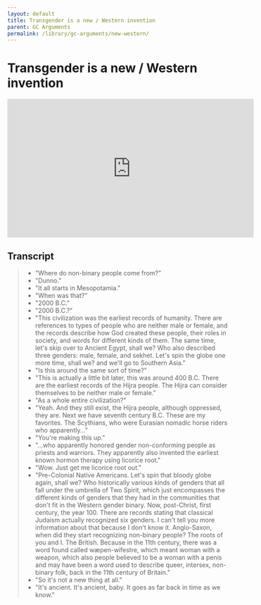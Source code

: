 ```yaml
---
layout: default
title: Transgender is a new / Western invention
parent: GC Arguments
permalink: /library/gc-arguments/new-western/
---
```


# Transgender is a new / Western invention

<iframe width="560" height="315" src="https://www.youtube.com/embed/RYMdGM6Tz9g" title="YouTube video player" frameborder="0" allow="accelerometer; autoplay; clipboard-write; encrypted-media; gyroscope; picture-in-picture; web-share" allowfullscreen></iframe>

## Transcript

> - "Where do non-binary people come from?"
> - "Dunno."
> - "It all starts in Mesopotamia."
> - "When was that?"
> - "2000 B.C."
> - "2000 B.C.?"
> - "This civilization was the earliest records of humanity. There are references to types of people
     who are neither male or female, and the records describe how God created these people, their
     roles in society, and words for different kinds of them. The same time, let's skip over to
     Ancient Egypt, shall we? Who also described three genders: male, female, and sekhet. Let's spin
     the globe one more time, shall we? and we'll go to Southern Asia."
> - "Is this around the same sort of time?"
> - "This is actually a little bit later, this was around 400 B.C. There are the earliest records of
     the Hijra people. The Hijra can consider themselves to be neither male or female."
> - "As a whole entire civilization?"
> - "Yeah. And they still exist, the Hijra people, although oppressed, they are. Next we have seventh
     century B.C. These are my favorites. The Scythians, who were Eurasian nomadic horse riders who
     apparently..."
> - "You're making this up."
> - "...who apparently honored gender non-conforming people as priests and warriors. They apparently
     also invented the earliest known hormon therapy using licorice root."
> - "Wow. Just get me licorice root out."
> - "Pre-Colonial Native Americans. Let's spin that bloody globe again, shall we? Who historically
     various kinds of genders that all fall under the umbrella of Two Spirit, which just encompasses
     the different kinds of genders that they had in the communities that don't fit in the Western
     gender binary. Now, post-Christ, first century, the year 100. There are records stating that
     classical Judaism actually recognized six genders. I can't tell you more information about that
     because I don't know it. Anglo-Saxon, when did they start recognizing non-binary people? The
     roots of you and I. The British. Because in the 11th century, there was a word found called 
     wæpen-wifestre, which meant woman with a weapon, which also people believed to be a woman with
     a penis and may have been a word used to describe queer, intersex, non-binary folk, back in
     the 11th century of Britain."
 > - "So it's not a new thing at all."
 > - "It's ancient. It's ancient, baby. It goes as far back in time as we know."

